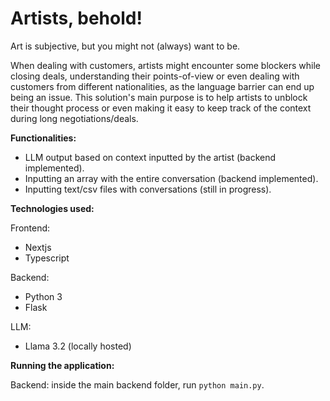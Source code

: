 # Artists, behold!

Art is subjective, but you might not (always) want to be.

When dealing with customers, artists might encounter some blockers while closing deals, understanding their points-of-view or even dealing with customers from different nationalities, as the language barrier can end up being an issue. This solution's main purpose is to help artists to unblock their thought process or even making it easy to keep track of the context during long negotiations/deals.

**Functionalities:**
- LLM output based on context inputted by the artist (backend implemented).
- Inputting an array with the entire conversation (backend implemented).
- Inputting text/csv files with conversations (still in progress).

**Technologies used:**

Frontend:
- Nextjs
- Typescript

Backend:
- Python 3
- Flask

LLM:
- Llama 3.2 (locally hosted)

**Running the application:**

Backend: inside the main backend folder, run `python main.py`.
